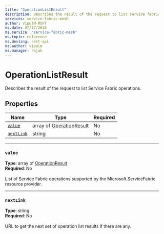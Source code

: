 ```yaml
---
title: "OperationListResult"
description: Describes the result of the request to list service fabric operations and provides the available properties for the operation list result.
services: service-fabric-mesh
author: VipulM-MSFT
ms.date: 07/17/2018
ms.service: "service-fabric-mesh"
ms.topic: reference
ms.devlang: rest-api
ms.author: vipulm
ms.manager: rajak
---
```

# OperationListResult

Describes the result of the request to list Service Fabric operations.

## Properties
| Name | Type | Required |
| --- | --- | --- |
| [`value`](#value) | array of [OperationResult](sfmeshrp-model-operationresult.md) | No |
| [`nextLink`](#nextlink) | string | No |

____
### `value`
__Type__: array of [OperationResult](sfmeshrp-model-operationresult.md) <br/>
__Required__: No<br/>
<br/>
List of Service Fabric operations supported by the Microsoft.ServiceFabric resource provider.

____
### `nextLink`
__Type__: string <br/>
__Required__: No<br/>
<br/>
URL to get the next set of operation list results if there are any.
